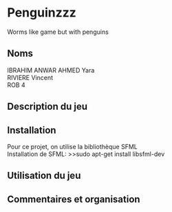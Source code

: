 # Penguinzzz
Worms like game but with penguins

## Noms
IBRAHIM ANWAR AHMED Yara <br>
RIVIERE Vincent <br>
ROB 4 

## Description du jeu 


## Installation
Pour ce projet, on utilise la bibliothèque SFML <br>
Installation de SFML: >>sudo apt-get install libsfml-dev

## Utilisation du jeu

## Commentaires et organisation
